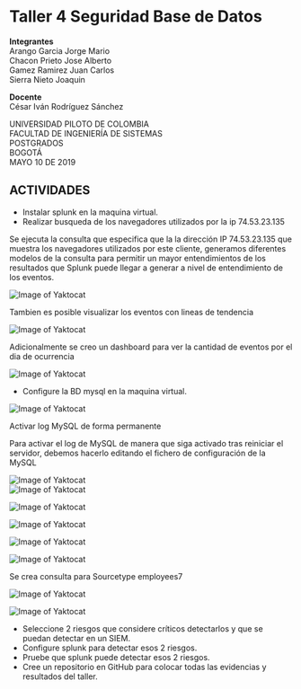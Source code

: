 # Taller 4 Seguridad Base de Datos   


**Integrantes**  
Arango Garcia Jorge Mario   
Chacon Prieto Jose Alberto   
Gamez Ramirez Juan Carlos   
Sierra Nieto Joaquin   
  
**Docente**   
César Iván Rodríguez Sánchez   
  
UNIVERSIDAD PILOTO DE COLOMBIA   
FACULTAD DE INGENIERÍA DE SISTEMAS   
POSTGRADOS   
BOGOTÁ   
MAYO 10 DE 2019  
  
  
## ACTIVIDADES

* Instalar splunk en la maquina virtual.  
* Realizar busqueda de los navegadores utilizados por la ip 74.53.23.135 
  
    
Se ejecuta la consulta que especifica que la la dirección IP 74.53.23.135 que muestra los navegadores utilizados por este cliente, generamos diferentes modelos de la consulta para permitir un mayor entendimientos de los resultados que Splunk puede llegar a generar a nivel de entendimiento de los eventos.  

![Image of Yaktocat](https://github.com/jomaarango/Taller4G1/blob/Borradortaller4/Imagenes/Navegdoresutilizados2.JPG?raw=true) 

Tambien es posible visualizar los eventos con lineas de tendencia  

![Image of Yaktocat](https://github.com/jomaarango/Taller4G1/blob/Borradortaller4/Imagenes/busquedanavegadores.JPG) 

Adicionalmente se creo un dashboard para ver la cantidad de eventos por el dia de ocurrencia  

![Image of Yaktocat](https://github.com/jomaarango/Taller4G1/blob/Borradortaller4/Imagenes/dashboard.JPG) 

* Configure la BD mysql en la maquina virtual.  
    
![Image of Yaktocat](https://github.com/jomaarango/Taller4G1/blob/Borradortaller4/Imagenes/Confmysql.JPG)

Activar log MySQL de forma permanente

Para activar el log de MySQL de manera que siga activado tras reiniciar el servidor, debemos hacerlo editando el fichero de configuración de la MySQL

![Image of Yaktocat](https://github.com/jomaarango/Taller4G1/blob/Borradortaller4/Imagenes/Impormysql1.JPG)  
![Image of Yaktocat](https://github.com/jomaarango/Taller4G1/blob/Borradortaller4/Imagenes/Impormysql2.JPG)  

![Image of Yaktocat](https://github.com/jomaarango/Taller4G1/blob/Borradortaller4/Imagenes/creacionUsuarioMysql.PNG)  

![Image of Yaktocat](https://github.com/jomaarango/Taller4G1/blob/Borradortaller4/Imagenes/privilegiosUsuarioSplunk.PNG)  







![Image of Yaktocat](https://github.com/jomaarango/Taller4G1/blob/Borradortaller4/Imagenes/crear%20identidad.PNG)  

![Image of Yaktocat](https://github.com/jomaarango/Taller4G1/blob/Borradortaller4/Imagenes/identidadsplunk.PNG)  

Se crea consulta para Sourcetype employees7  

![Image of Yaktocat](https://github.com/jomaarango/Taller4G1/blob/Borradortaller4/Imagenes/consultaEventos7.PNG)  


![Image of Yaktocat](https://github.com/jomaarango/Taller4G1/blob/Borradortaller4/Imagenes/DatSumary.PNG)  


* Seleccione 2 riesgos que considere críticos detectarlos y que se puedan detectar en un SIEM.  
* Configure splunk para detectar esos 2 riesgos.  
* Pruebe que splunk puede detectar esos 2 riesgos.  
* Cree un repositorio en GitHub para colocar todas las evidencias y resultados del taller.  


